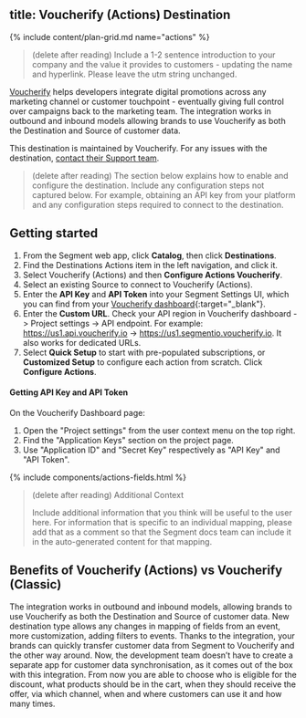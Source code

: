 ## title: Voucherify (Actions) Destination

{% include content/plan-grid.md name="actions" %}

> (delete after reading) Include a 1-2 sentence introduction to your company and the value it provides to customers - updating the name and hyperlink. Please leave the utm string unchanged.

[Voucherify](https://voucherify.io/?utm_source=segmentio&utm_medium=docs&utm_campaign=partners) helps developers integrate digital promotions across any marketing channel or customer touchpoint - eventually giving full control over campaigns back to the marketing team. The integration works in outbound and inbound models allowing brands to use Voucherify as both the Destination and Source of customer data.

This destination is maintained by Voucherify. For any issues with the destination, [contact their Support team](mailto:support@voucherify.io).

> (delete after reading) The section below explains how to enable and configure the destination. Include any configuration steps not captured below. For example, obtaining an API key from your platform and any configuration steps required to connect to the destination.

## Getting started

1. From the Segment web app, click **Catalog**, then click **Destinations**.
2. Find the Destinations Actions item in the left navigation, and click it. 
3. Select Voucherify (Actions) and then **Configure Actions Voucherify**.
4. Select an existing Source to connect to Voucherify (Actions).
5. Enter the **API Key** and **API Token** into your Segment Settings UI, which you can find from your [Voucherify dashboard](https://voucherify.io/dashboard){:target="_blank"}.
6. Enter the **Custom URL**. Check your API region in Voucherify dashboard -> Project settings -> API endpoint. For example: https://us1.api.voucherify.io -> https://us1.segmentio.voucherify.io. It also works for dedicated URLs.
7. Select **Quick Setup** to start with pre-populated subscriptions, or **Customized Setup** to configure each action from scratch. Click **Configure Actions**.

#### Getting API Key and API Token
On the Voucherify Dashboard page:
1. Open the "Project settings" from the user context menu on the top right.
2. Find the "Application Keys" section on the project page.
3. Use "Application ID" and "Secret Key" respectively as "API Key" and "API Token".

{% include components/actions-fields.html %}

> (delete after reading) Additional Context
>
> Include additional information that you think will be useful to the user here. For information that is specific to an individual mapping, please add that as a comment so that the Segment docs team can include it in the auto-generated content for that mapping.

## Benefits of Voucherify (Actions) vs Voucherify (Classic)

The integration works in outbound and inbound models, allowing brands to use Voucherify as both the Destination and Source of customer data. 
New destination type allows any changes in mapping of fields from an event, more customization, adding filters to events.
Thanks to the integration, your brands can quickly transfer customer data from Segment to Voucherify and the other way around. Now, the development team doesn’t have to create a separate app for customer data synchronisation, as it comes out of the box with this integration.
From now you are able to choose who is eligible for the discount, what products should be in the cart, when they should receive the offer, via which channel, when and where customers can use it and how many times.
